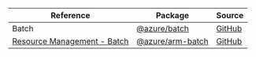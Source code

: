 | Reference | Package | Source |
|---|---|---|
|Batch|[@azure/batch](https://www.npmjs.com/package/@azure/batch)|[GitHub](https://github.com/Azure/azure-sdk-for-js)|
|[Resource Management - Batch](arm-batch-readme.md)|[@azure/arm-batch](https://www.npmjs.com/package/@azure/arm-batch)|[GitHub](https://github.com/Azure/azure-sdk-for-js/blob/main/sdk/batch/arm-batch)|
